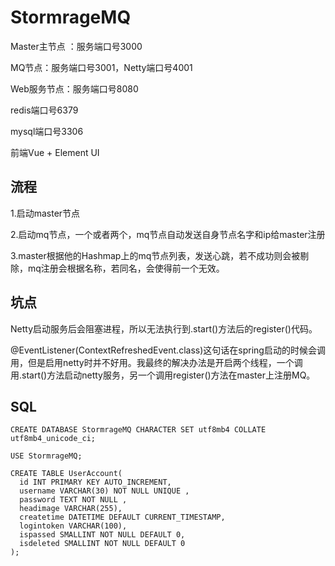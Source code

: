 # StormrageMQ
Master主节点 ：服务端口号3000

MQ节点：服务端口号3001，Netty端口号4001

Web服务节点：服务端口号8080

redis端口号6379

mysql端口号3306

前端Vue + Element UI

## 流程

1.启动master节点

2.启动mq节点，一个或者两个，mq节点自动发送自身节点名字和ip给master注册

3.master根据他的Hashmap上的mq节点列表，发送心跳，若不成功则会被剔除，mq注册会根据名称，若同名，会使得前一个无效。



## 坑点

Netty启动服务后会阻塞进程，所以无法执行到.start()方法后的register()代码。

@EventListener(ContextRefreshedEvent.class)这句话在spring启动的时候会调用，但是启用netty时并不好用。我最终的解决办法是开启两个线程，一个调用.start()方法启动netty服务，另一个调用register()方法在master上注册MQ。



## SQL

```mysql
CREATE DATABASE StormrageMQ CHARACTER SET utf8mb4 COLLATE utf8mb4_unicode_ci;

USE StormrageMQ;

CREATE TABLE UserAccount(
  id INT PRIMARY KEY AUTO_INCREMENT,
  username VARCHAR(30) NOT NULL UNIQUE ,
  password TEXT NOT NULL ,
  headimage VARCHAR(255),
  createtime DATETIME DEFAULT CURRENT_TIMESTAMP,
  logintoken VARCHAR(100),
  ispassed SMALLINT NOT NULL DEFAULT 0,
  isdeleted SMALLINT NOT NULL DEFAULT 0
);
```

